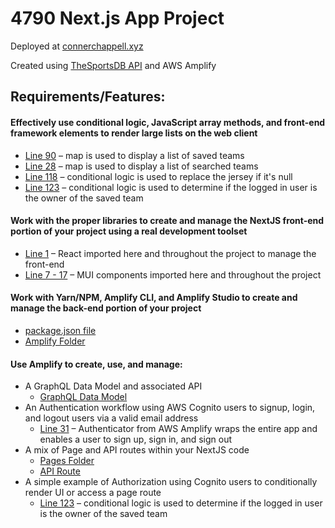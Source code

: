 # 4790 Next.js App Project

Deployed at [connerchappell.xyz](https://connerchappell.xyz/)

Created using [TheSportsDB API](https://www.thesportsdb.com/) and AWS Amplify

## Requirements/Features:

#### Effectively use conditional logic, JavaScript array methods, and front-end framework elements to render large lists on the web client

- [Line 90](https://github.com/ConnerChappell/4790-nextjs-aws/blob/main/src/pages/teams/index.js) – map is used to display a list of saved teams
- [Line 28](https://github.com/ConnerChappell/4790-nextjs-aws/blob/main/src/components/TeamFoundDialog.js) – map is used to display a list of searched teams
- [Line 118](https://github.com/ConnerChappell/4790-nextjs-aws/blob/main/src/pages/teams/index.js) – conditional logic is used to replace the jersey if it's null
- [Line 123](https://github.com/ConnerChappell/4790-nextjs-aws/blob/main/src/pages/teams/index.js) – conditional logic is used to determine if the logged in user is the owner of the saved team

#### Work with the proper libraries to create and manage the NextJS front-end portion of your project using a real development toolset

- [Line 1](https://github.com/ConnerChappell/4790-nextjs-aws/blob/main/src/pages/teams/index.js) – React imported here and throughout the project to manage the front-end
- [Line 7 - 17](https://github.com/ConnerChappell/4790-nextjs-aws/blob/main/src/pages/teams/index.js) – MUI components imported here and throughout the project

#### Work with Yarn/NPM, Amplify CLI, and Amplify Studio to create and manage the back-end portion of your project

- [package.json file](https://github.com/ConnerChappell/4790-nextjs-aws/blob/main/package.json)
- [Amplify Folder](https://github.com/ConnerChappell/4790-nextjs-aws/tree/main/amplify)

#### Use Amplify to create, use, and manage:

- A GraphQL Data Model and associated API
    - [GraphQL Data Model](https://github.com/ConnerChappell/4790-nextjs-aws/blob/main/amplify/backend/api/4790nextjsaws/schema.graphql)
- An Authentication workflow using AWS Cognito users to signup, login, and logout users via a valid email address
    - [Line 31](https://github.com/ConnerChappell/4790-nextjs-aws/blob/main/src/pages/_app.js) – Authenticator from AWS Amplify wraps the entire app and enables a user to sign up, sign in, and sign out
- A mix of Page and API routes within your NextJS code
    - [Pages Folder](https://github.com/ConnerChappell/4790-nextjs-aws/tree/main/src/pages)
    - [API Route](https://github.com/ConnerChappell/4790-nextjs-aws/blob/main/src/pages/api/team.js)
-   A simple example of Authorization using Cognito users to conditionally render UI or access a page route
    - [Line 123](https://github.com/ConnerChappell/4790-nextjs-aws/blob/main/src/pages/teams/index.js) – conditional logic is used to determine if the logged in user is the owner of the saved team